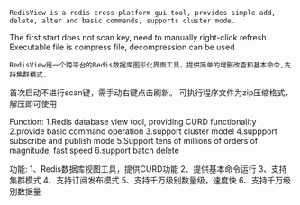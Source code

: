     RedisView is a redis cross-platform gui tool, provides simple add, delete, alter and basic commands, supports cluster mode. 
The first start does not scan key, need to manually right-click refresh.
    Executable file is compress file, decompression can be used

    RedisView是一个跨平台的Redis数据库图形化界面工具，提供简单的增删改查和基本命令,支持集群模式.
首次启动不进行scan键，需手动右键点击刷新。
    可执行程序文件为zip压缩格式，解压即可使用

Function:
1.Redis database view tool, providing CURD functionality
2.provide basic command operation
3.support cluster model
4.suppport subscribe and publish mode
5.Support tens of millions of orders of magnitude, fast speed
6.support batch delete

功能:
1、Redis数据库视图工具，提供CURD功能
2、提供基本命令运行
3、支持集群模式
4、支持订阅发布模式
5、支持千万级别数量级，速度快
6、支持千万级别数据量
